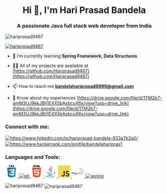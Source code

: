 <h1 align="center">Hi 👋, I'm Hari Prasad Bandela</h1>
<h3 align="center">A passionate Java full stack web developer from India</h3>

<p align="left"> <img src="https://komarev.com/ghpvc/?username=hariprasad9467&label=Profile%20views&color=0e75b6&style=flat" alt="hariprasad9467" /> </p>

<p align="left"> <a href="https://github.com/ryo-ma/github-profile-trophy"><img src="https://github-profile-trophy.vercel.app/?username=hariprasad9467" alt="hariprasad9467" /></a> </p>

- 🌱 I’m currently learning **Spring Framework, Data Structures**

- 👨‍💻 All of my projects are available at [https://github.com/Hariprasad9467](https://github.com/Hariprasad9467)

- 📫 How to reach me **bandelahariprasad9999@gmail.com**

- 📄 Know about my experiences [https://drive.google.com/file/d/1TM2b7-amM3UJ9kkJBh1EXX5bAxbcuX6x/view?usp=drive_link](https://drive.google.com/file/d/1TM2b7-amM3UJ9kkJBh1EXX5bAxbcuX6x/view?usp=drive_link)

<h3 align="left">Connect with me:</h3>
<p align="left">
<a href="https://linkedin.com/in/https://www.linkedin.com/in/hariprasad-bandela-933a7b2a0/" target="blank"><img align="center" src="https://raw.githubusercontent.com/rahuldkjain/github-profile-readme-generator/master/src/images/icons/Social/linked-in-alt.svg" alt="https://www.linkedin.com/in/hariprasad-bandela-933a7b2a0/" height="30" width="40" /></a>
<a href="https://www.hackerrank.com/https://www.hackerrank.com/profile/bandelaharipras1" target="blank"><img align="center" src="https://raw.githubusercontent.com/rahuldkjain/github-profile-readme-generator/master/src/images/icons/Social/hackerrank.svg" alt="https://www.hackerrank.com/profile/bandelaharipras1" height="30" width="40" /></a>
</p>

<h3 align="left">Languages and Tools:</h3>
<p align="left"> <a href="https://www.w3schools.com/css/" target="_blank" rel="noreferrer"> <img src="https://raw.githubusercontent.com/devicons/devicon/master/icons/css3/css3-original-wordmark.svg" alt="css3" width="40" height="40"/> </a> <a href="https://git-scm.com/" target="_blank" rel="noreferrer"> <img src="https://www.vectorlogo.zone/logos/git-scm/git-scm-icon.svg" alt="git" width="40" height="40"/> </a> <a href="https://www.w3.org/html/" target="_blank" rel="noreferrer"> <img src="https://raw.githubusercontent.com/devicons/devicon/master/icons/html5/html5-original-wordmark.svg" alt="html5" width="40" height="40"/> </a> <a href="https://www.java.com" target="_blank" rel="noreferrer"> <img src="https://raw.githubusercontent.com/devicons/devicon/master/icons/java/java-original.svg" alt="java" width="40" height="40"/> </a> <a href="https://developer.mozilla.org/en-US/docs/Web/JavaScript" target="_blank" rel="noreferrer"> <img src="https://raw.githubusercontent.com/devicons/devicon/master/icons/javascript/javascript-original.svg" alt="javascript" width="40" height="40"/> </a> <a href="https://www.mysql.com/" target="_blank" rel="noreferrer"> <img src="https://raw.githubusercontent.com/devicons/devicon/master/icons/mysql/mysql-original-wordmark.svg" alt="mysql" width="40" height="40"/> </a> <a href="https://spring.io/" target="_blank" rel="noreferrer"> <img src="https://www.vectorlogo.zone/logos/springio/springio-icon.svg" alt="spring" width="40" height="40"/> </a> </p>

<p><img align="left" src="https://github-readme-stats.vercel.app/api/top-langs?username=hariprasad9467&show_icons=true&locale=en&layout=compact" alt="hariprasad9467" /></p>

<p>&nbsp;<img align="center" src="https://github-readme-stats.vercel.app/api?username=hariprasad9467&show_icons=true&locale=en" alt="hariprasad9467" /></p>

